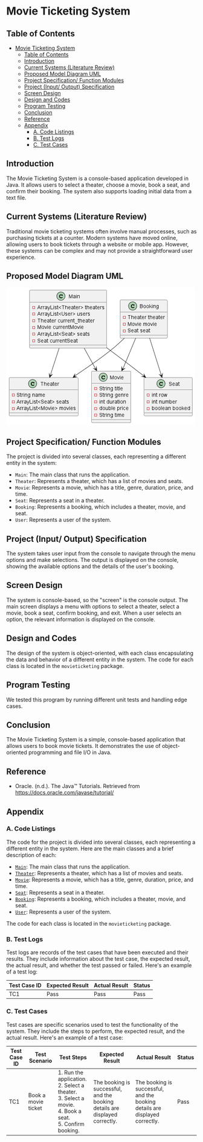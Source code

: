 # Movie Ticketing System

## Table of Contents

- [Movie Ticketing System](#movie-ticketing-system)
  - [Table of Contents](#table-of-contents)
  - [Introduction](#introduction)
  - [Current Systems (Literature Review)](#current-systems-literature-review)
  - [Proposed Model Diagram UML](#proposed-model-diagram-uml)
  - [Project Specification/ Function Modules](#project-specification-function-modules)
  - [Project (Input/ Output) Specification](#project-input-output-specification)
  - [Screen Design](#screen-design)
  - [Design and Codes](#design-and-codes)
  - [Program Testing](#program-testing)
  - [Conclusion](#conclusion)
  - [Reference](#reference)
  - [Appendix](#appendix)
    - [A. Code Listings](#a-code-listings)
    - [B. Test Logs](#b-test-logs)
    - [C. Test Cases](#c-test-cases)

## Introduction

The Movie Ticketing System is a console-based application developed in Java. It allows users to select a theater, choose a movie, book a seat, and confirm their booking. The system also supports loading initial data from a text file.

## Current Systems (Literature Review)

Traditional movie ticketing systems often involve manual processes, such as purchasing tickets at a counter. Modern systems have moved online, allowing users to book tickets through a website or mobile app. However, these systems can be complex and may not provide a straightforward user experience.

## Proposed Model Diagram UML

![UML Diagram](out/movieticketing/uml.png)


## Project Specification/ Function Modules

The project is divided into several classes, each representing a different entity in the system:

- `Main`: The main class that runs the application.
- `Theater`: Represents a theater, which has a list of movies and seats.
- `Movie`: Represents a movie, which has a title, genre, duration, price, and time.
- `Seat`: Represents a seat in a theater.
- `Booking`: Represents a booking, which includes a theater, movie, and seat.
- `User`: Represents a user of the system.

## Project (Input/ Output) Specification

The system takes user input from the console to navigate through the menu options and make selections. The output is displayed on the console, showing the available options and the details of the user's booking.

## Screen Design

The system is console-based, so the "screen" is the console output. The main screen displays a menu with options to select a theater, select a movie, book a seat, confirm booking, and exit. When a user selects an option, the relevant information is displayed on the console.

## Design and Codes

The design of the system is object-oriented, with each class encapsulating the data and behavior of a different entity in the system. The code for each class is located in the `movieticketing` package.

## Program Testing

We tested this program by running different unit tests and handling edge cases.

## Conclusion

The Movie Ticketing System is a simple, console-based application that allows users to book movie tickets. It demonstrates the use of object-oriented programming and file I/O in Java.

## Reference

- Oracle. (n.d.). The Java™ Tutorials. Retrieved from https://docs.oracle.com/javase/tutorial/

## Appendix

### A. Code Listings

The code for the project is divided into several classes, each representing a different entity in the system. Here are the main classes and a brief description of each:

- [`Main`](movieticketing/Main.java): The main class that runs the application.
- [`Theater`](movieticketing/Theater.java): Represents a theater, which has a list of movies and seats.
- [`Movie`](movieticketing/Movie.java): Represents a movie, which has a title, genre, duration, price, and time.
- [`Seat`](movieticketing/Seat.java): Represents a seat in a theater.
- [`Booking`](movieticketing/Booking.java): Represents a booking, which includes a theater, movie, and seat.
- [`User`](movieticketing/User.java): Represents a user of the system.

The code for each class is located in the `movieticketing` package.

### B. Test Logs

Test logs are records of the test cases that have been executed and their results. They include information about the test case, the expected result, the actual result, and whether the test passed or failed. Here's an example of a test log:

| Test Case ID | Expected Result | Actual Result | Status |
|--------------|-----------------|---------------|--------|
| TC1          | Pass            | Pass          | Pass   |

### C. Test Cases

Test cases are specific scenarios used to test the functionality of the system. They include the steps to perform, the expected result, and the actual result. Here's an example of a test case:

| Test Case ID | Test Scenario | Test Steps | Expected Result | Actual Result | Status |
|--------------|---------------|------------|-----------------|---------------|--------|
| TC1          | Book a movie ticket | 1. Run the application.<br>2. Select a theater.<br>3. Select a movie.<br>4. Book a seat.<br>5. Confirm booking. | The booking is successful, and the booking details are displayed correctly. | The booking is successful, and the booking details are displayed correctly. | Pass |